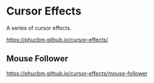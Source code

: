 # Cursor Effects

A series of cursor effects.

https://phucbm.github.io/cursor-effects/

## Mouse Follower

https://phucbm.github.io/cursor-effects/mouse-follower